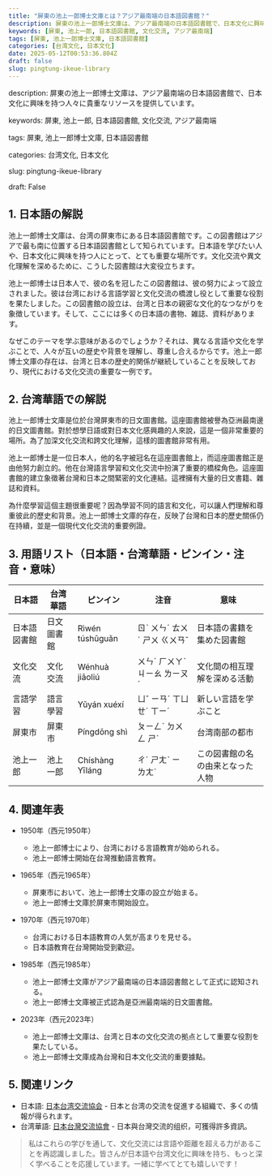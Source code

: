 ```yaml
---
title: "屏東の池上一郎博士文庫とは？アジア最南端の日本語図書館？"
description: 屏東の池上一郎博士文庫は、アジア最南端の日本語図書館で、日本文化に興味を持つ人々に貴重なリソースを提供しています。
keywords: [屏東, 池上一郎, 日本語図書館, 文化交流, アジア最南端]
tags: [屏東, 池上一郎博士文庫, 日本語図書館]
categories: [台湾文化, 日本文化]
date: 2025-05-12T00:53:36.804Z
draft: false
slug: pingtung-ikeue-library
---
```


description: 
屏東の池上一郎博士文庫は、アジア最南端の日本語図書館で、日本文化に興味を持つ人々に貴重なリソースを提供しています。

keywords: 
屏東, 池上一郎, 日本語図書館, 文化交流, アジア最南端

tags:
屏東, 池上一郎博士文庫, 日本語図書館

categories:
台湾文化, 日本文化

slug:
pingtung-ikeue-library

draft: 
False

## 1. 日本語の解説

池上一郎博士文庫は、台湾の屏東市にある日本語図書館です。この図書館はアジアで最も南に位置する日本語図書館として知られています。日本語を学びたい人や、日本文化に興味を持つ人にとって、とても重要な場所です。文化交流や異文化理解を深めるために、こうした図書館は大変役立ちます。

池上一郎博士は日本人で、彼の名を冠したこの図書館は、彼の努力によって設立されました。彼は台湾における言語学習と文化交流の橋渡し役として重要な役割を果たしました。この図書館の設立は、台湾と日本の親密な文化的なつながりを象徴しています。そして、ここには多くの日本語の書物、雑誌、資料があります。

なぜこのテーマを学ぶ意味があるのでしょうか？それは、異なる言語や文化を学ぶことで、人々が互いの歴史や背景を理解し、尊重し合えるからです。池上一郎博士文庫の存在は、台湾と日本の歴史的関係が継続していることを反映しており、現代における文化交流の重要な一例です。

## 2. 台湾華語での解説

池上一郎博士文庫是位於台灣屏東市的日文圖書館。這座圖書館被譽為亞洲最南邊的日文圖書館。對於想學日語或對日本文化感興趣的人來說，這是一個非常重要的場所。為了加深文化交流和跨文化理解，這樣的圖書館非常有用。

池上一郎博士是一位日本人，他的名字被冠名在這座圖書館上，而這座圖書館正是由他努力創立的。他在台灣語言學習和文化交流中扮演了重要的橋樑角色。這座圖書館的建立象徵著台灣和日本之間緊密的文化連結。這裡擁有大量的日文書籍、雜誌和資料。

為什麼學習這個主題很重要呢？因為學習不同的語言和文化，可以讓人們理解和尊重彼此的歷史和背景。池上一郎博士文庫的存在，反映了台灣和日本的歷史關係仍在持續，並是一個現代文化交流的重要例證。

## 3. 用語リスト（日本語・台湾華語・ピンイン・注音・意味）

| 日本語      | 台湾華語        | ピンイン       | 注音      | 意味                           |
|-------------|----------------|--------------|-----------|------------------------------|
| 日本語図書館 | 日文圖書館      | Rìwén túshūguǎn | ㄖˋ ㄨㄣˊ ㄊㄨˊ ㄕㄨ ㄍㄨㄢˇ | 日本語の書籍を集めた図書館    |
| 文化交流    | 文化交流        | Wénhuà jiāoliú | ㄨㄣˊ ㄏㄨㄚˋ ㄐㄧㄠ ㄌㄧㄡˊ | 文化間の相互理解を深める活動  |
| 言語学習    | 語言學習        | Yǔyán xuéxí   | ㄩˇ ㄧㄢˊ ㄒㄩㄝˊ ㄒㄧˊ | 新しい言語を学ぶこと         |
| 屏東市      | 屏東市          | Píngdōng shì  | ㄆㄧㄥˊ ㄉㄨㄥ ㄕˋ | 台湾南部の都市               |
| 池上一郎    | 池上一郎        | Chíshàng Yīláng | ㄔˊ ㄕㄤˋ ㄧ ㄌㄤˊ | この図書館の名の由来となった人物 |

## 4. 関連年表

- 1950年（西元1950年）
  - 池上一郎博士により、台湾における言語教育が始められる。
  - 池上一郎博士開始在台灣推動語言教育。

- 1965年（西元1965年）
  - 屏東市において、池上一郎博士文庫の設立が始まる。
  - 池上一郎博士文庫於屏東市開始設立。

- 1970年（西元1970年）
  - 台湾における日本語教育の人気が高まりを見せる。
  - 日本語教育在台灣開始受到歡迎。

- 1985年（西元1985年）
  - 池上一郎博士文庫がアジア最南端の日本語図書館として正式に認知される。
  - 池上一郎博士文庫被正式認為是亞洲最南端的日文圖書館。

- 2023年（西元2023年）
  - 池上一郎博士文庫は、台湾と日本の文化交流の拠点として重要な役割を果たしている。
  - 池上一郎博士文庫成為台灣和日本文化交流的重要據點。

## 5. 関連リンク

- 日本語: [日本台湾交流協会](https://www.koryu.or.jp/) - 日本と台湾の交流を促進する組織で、多くの情報が得られます。
- 台湾華語: [日本台灣交流協會](https://www.koryu.or.jp/tw/) - 日本與台灣交流的组织，可獲得許多資訊。

> 私はこれらの学びを通して、文化交流には言語や距離を超える力があることを再認識しました。皆さんが日本語や台湾文化に興味を持ち、もっと深く学べることを応援しています。一緒に学べてとても嬉しいです！